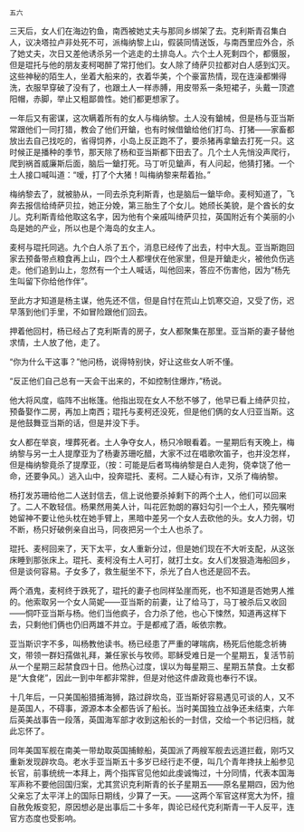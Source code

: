     五六 

   三天后，女人们在海边钓鱼，南西被她丈夫与那同乡绑架了去。克利斯青召集白人，议决塔拉卢非处死不可，派梅纳黎上山，假装同情送饭，与南西里应外合，杀了她丈夫，次日又差他诱杀另一个逃走的土排岛人。六个土人死剩四个，都慑服，但是琨托与他的朋友麦柯喝醉了常打他们。女人除了绮萨贝拉都对白人感到幻灭。这些神秘的陌生人，坐着大船来的，衣着华美，个个豪富热情，现在连澡都懒得洗，衣服早穿破了没有了，也跟土人一样赤膊，用皮带系一条短裙子，头戴一顶遮阳帽，赤脚，举止又粗鄙兽性。她们都更想家了。

   一年后又有密谋，这次瞒着所有的女人与梅纳黎。土人没有鎗械，但是杨与亚当斯常跟他们一同打猎，教会了他们开鎗，也有时候借鎗给他们打鸟、打猪——家畜都放出去自己找吃的，省得饲养，小岛上反正跑不了，要杀猪再拿鎗去打死一只。这时候正是播种的季节，那天除了杨和亚当斯都下田去了。几个土人先悄没声爬行，爬到祸首威廉斯后面，脑后一鎗打死。马丁听见鎗声，有人问起，他猜打猪。一个土人接口喊叫道：“嗳，打了个大猪！叫梅纳黎来帮着抬。”

   梅纳黎去了，就被胁从，一同去杀克利斯青，也是脑后一鎗毕命。麦柯知道了，飞奔去报信给绮萨贝拉，她正分娩，第三胎生了个女儿。她颀长美貌，是个酋长的女儿。克利斯青给他取这名字，因为他有个亲戚叫绮萨贝拉，英国附近有个美丽的小岛是她的产业，所以也是个海岛的女主人。

   麦柯与琨托同逃。九个白人杀了五个，消息已经传了出去，村中大乱。亚当斯跑回家去预备带点粮食再上山，四个土人都埋伏在他家里，但是开鎗走火，被他负伤逃走。他们追到山上，忽然有一个土人喊话，叫他回来，答应不伤害他，因为“杨先生叫留下你给他作伴”。

   至此方才知道是杨主谋，他先还不信，但是自忖在荒山上饥寒交迫，又受了伤，迟早落到他们手里，不如冒险跟他们回去。

   押着他回村，杨已经占了克利斯青的房子，女人都聚集在那里。亚当斯的妻子替他求情，土人放了他，走了。

   “你为什么干这事？”他问杨，说得特别快，好让这些女人听不懂。

   “反正他们自己总有一天会干出来的，不如控制住爆炸，”杨说。

   他大将风度，临阵不出帐篷。他指出现在女人不愁不够了，他早已看上绮萨贝拉，预备娶作二房，再加上南西；琨托与麦柯还没死，但是他们俩的女人归亚当斯。这是他鼓舞亚当斯的话，但是并没下手。

   女人都在举哀，埋葬死者。土人争夺女人，杨只冷眼看着。一星期后有天晚上，梅纳黎与另一土人提摩亚为了杨妻苏珊吃醋，大家不过在唱歌吹笛子，也并没怎样，但是梅纳黎竟杀了提摩亚，（按：可能是后者骂梅纳黎是白人走狗，侥幸饶了他一命，还要争风。）逃入山中，投奔琨托、麦柯。二人疑心有诈，又杀了梅纳黎。

   杨打发苏珊给他二人送封信去，信上说他要杀掉剩下的两个土人，他们可以回来了。二人不敢轻信。杨果然用美人计，叫花匠勃朗的寡妇勾引一个土人，预先嘱咐她留神不要让他头枕在她手臂上，黑暗中差另一个女人去砍他的头。女人力弱，切不断，杨只好破例亲自出马，同夜把另一个土人也杀了。

   琨托、麦柯回来了，天下太平，女人重新分过，但是她们现在不大听支配，从这张床睡到那张床上。琨托、麦柯没有土人可打，就打土女。女人们发狠造海船回乡，但是谈何容易。子女多了，救生艇坐不下，杀光了白人也还是回不去。

   两个酒鬼，麦柯终于跌死了，琨托的妻子也同样坠崖而死，也不知道是否她男人推的。他索取另一个女人简妮——亚当斯的前妻，让了给马丁，马丁被杀后又收回——恫吓亚当斯与杨。他们当他疯子，合力杀了他，也心下悚然，知道再这样下去，只剩他们俩也仍旧两雄不并立。于是都戒了酒，皈依宗教。

   亚当斯识字不多，叫杨教他读书。杨已经患了严重的哮喘病，杨死后他能念祈祷文，带领一群妇孺做礼拜，兼任家长与牧师。耶稣受难日是一个星期五，复活节前从一个星期三起禁食四十日。他热心过度，误以为每星期三、星期五禁食。土女都是“大食佬”，因此一到中年都非常胖，但是对他这件虐政竟也奉行不误。

   十几年后，一只美国船猎捕海狮，路过辟坎岛，亚当斯好容易遇见可谈的人，又不是英国人，不碍事，源源本本全都告诉了船长。当时美国独立战争还未结束，六年后英美战事告一段落，英国海军部才收到这船长的一封信，交给一个书记归档，就此忘怀了。

   同年美国军舰在南美一带劫取英国捕鲸船，英国派了两艘军舰去远道拦截，刚巧又重新发现辟坎岛。老水手亚当斯五十多岁已经行走不便，叫几个青年搀扶上船参见长官，前事统统一本拜上，两个指挥官见他如此虔诚悔过，十分同情，代表本国海军声称不要他回国归案，尤其赏识克利斯青的长子星期五——原名星期四，因为他父亲忘了太平洋上的国际日期线，少算了一天。——这两个军官这样宽大为怀，擅自赦免叛变犯，原因想必是出事后二十多年，舆论已经代克利斯青一干人反平，连官方态度也受影响。

